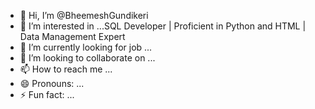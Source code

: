 - 👋 Hi, I’m @BheemeshGundikeri 
- 👀 I’m interested in ...SQL Developer | Proficient in Python and HTML | Data Management Expert
- 🌱 I’m currently looking for job  ...
- 💞️ I’m looking to collaborate on ...
- 📫 How to reach me ...
- 😄 Pronouns: ...
- ⚡ Fun fact: ...

<!---
BheemeshGundikeri/BheemeshGundikeri is a ✨ special ✨ repository because its `README.md` (this file) appears on your GitHub profile.
You can click the Preview link to take a look at your changes.
--->
